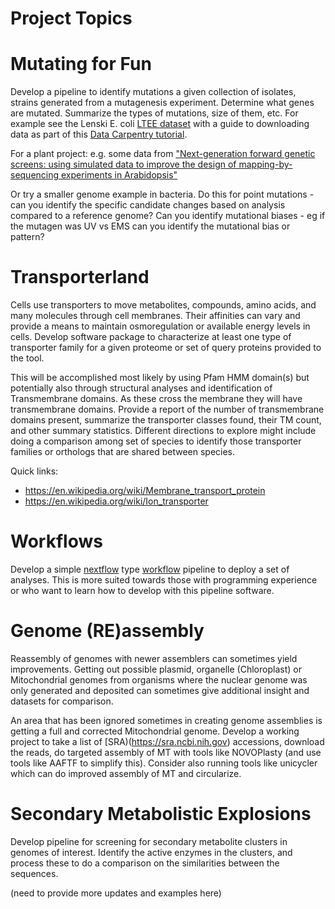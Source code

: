 Project Topics
=====

# Mutating for Fun

Develop a pipeline to identify mutations a given collection of isolates, strains generated from a mutagenesis experiment. Determine what genes are mutated. Summarize the types of mutations, size of them, etc.
For example see the Lenski E. coli [LTEE dataset](https://pmc.ncbi.nlm.nih.gov/articles/PMC4988878/) with a guide to downloading data as part of this [Data Carpentry tutorial](https://datacarpentry.github.io/organization-genomics/data). 

For a plant project:  e.g. some data from ["Next-generation forward genetic screens: using simulated data to improve the design of mapping-by-sequencing experiments in Arabidopsis"](https://academic.oup.com/nar/article/47/21/e140/5572568)

Or try a smaller genome example in bacteria. Do this for point mutations - can you identify the specific candidate changes based on analysis compared to a reference genome? Can you identify mutational biases - eg if the mutagen was UV vs EMS can you identify the mutational bias or pattern?

# Transporterland

Cells use transporters to move metabolites, compounds, amino acids, and many molecules through cell membranes. Their affinities can vary and provide a means to maintain osmoregulation or available energy levels in cells. Develop software package to characterize at least one type of transporter family for a given proteome or set of query proteins provided to the tool. 

This will be accomplished most likely by using Pfam HMM domain(s) but potentially also through structural analyses and identification of Transmembrane domains. As these cross the membrane they will have transmembrane domains. Provide a report of the number of transmembrane domains present, summarize the transporter classes found, their TM count, and other summary statistics.  Different directions to explore might include doing a comparison among set of species to identify those transporter families or orthologs that are shared between species.

Quick links:
* https://en.wikipedia.org/wiki/Membrane_transport_protein 
* https://en.wikipedia.org/wiki/Ion_transporter

# Workflows

Develop a simple [nextflow](https://www.nextflow.io/) type [workflow](https://nf-co.re/) pipeline to deploy a set of analyses. This is more suited towards those with programming experience or who want to learn how to develop with this pipeline software.

# Genome (RE)assembly

Reassembly of genomes with newer assemblers can sometimes yield improvements. Getting out possible plasmid, organelle (Chloroplast) or Mitochondrial genomes from organisms where the nuclear genome was only generated and deposited can sometimes give additional insight and datasets for comparison.

An area that has been ignored sometimes in creating genome assemblies is getting a full and corrected Mitochondrial genome.  Develop a working project to take a list of [SRA)(https://sra.ncbi.nih.gov) accessions, download the reads, do targeted assembly of MT with tools like NOVOPlasty (and use tools like AAFTF to simplify this).  Consider also running tools like unicycler which can do improved assembly of MT and circularize.

# Secondary Metabolistic Explosions

Develop pipeline for screening for secondary metabolite clusters in genomes of interest. Identify the active enzymes in the clusters, and process these to do a comparison on the similarities between the sequences.  

(need to provide more updates and examples here)

